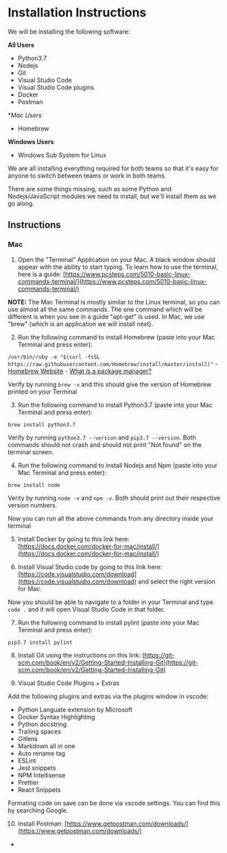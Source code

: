 # Installation Instructions

We will be installing the following software:

**All Users**
- Python3.7
- Nodejs
- Git
- Visual Studio Code
- Visual Studio Code plugins
- Docker
- Postman

**Mac Users*
- Homebrew

**Windows Users**
- Windows Sub System for Linux

We are all installing everything required for both teams so that it's easy for anyone to switch between teams or work in both teams.

There are some things missing, such as some Python and Nodejs/JavaScript modules we need to install, but we'll install them as we go along.

## Instructions

### Mac

1. Open the "Terminal" Application on your Mac. A black window should appear with the ability to start typing. To learn how to use the terminal, here is a guide: [https://www.pcsteps.com/5010-basic-linux-commands-terminal/](https://www.pcsteps.com/5010-basic-linux-commands-terminal/)

**NOTE:** The Mac Terminal is mostly similar to the Linux terminal, so you can use almost all the same commands. The one command which will be different is when you see in a guide "apt-get" is used. In Mac, we use "brew" (which is an application we will install next).

2. Run the following command to install Homebrew (paste into your Mac Terminal and press enter):

`/usr/bin/ruby -e "$(curl -fsSL https://raw.githubusercontent.com/Homebrew/install/master/install)"` - [Homebrew Website](https://brew.sh/) - [What is a package manager?](https://blog.idrsolutions.com/2018/07/what-is-a-package-manager-and-why-should-you-use-one/)

Verify by running `brew -v` and this should give the version of Homebrew printed on your Terminal

3. Run the following command to install Python3.7 (paste into your Mac Terminal and press enter):

`brew install python3.7`

Verify by running `python3.7 --version` and `pip3.7 --version`. Both commands should not crash and should not print "Not found" on the terminal screen.

4. Run the following command to install Nodejs and Npm (paste into your Mac Terminal and press enter):

`brew install node`

Verity by running `node -v` and `npm -v`. Both should print out their respective version numbers.

Now you can run all the above commands from any directory inside your terminal

5. Install Docker by going to this link here: [https://docs.docker.com/docker-for-mac/install/](https://docs.docker.com/docker-for-mac/install/)

6. Install Visual Studio code by going to this link here: [https://code.visualstudio.com/download](https://code.visualstudio.com/download) and select the right version for Mac.

Now you should be able to navigate to a folder in your Terminal and type `code .` and it will open Visual Studio Code in that folder.

7. Run the following command to install pylint (paste into your Mac Terminal and press enter):

`pip3.7 install pylint`

8. Install Git using the instructions on this link: [https://git-scm.com/book/en/v2/Getting-Started-Installing-Git](https://git-scm.com/book/en/v2/Getting-Started-Installing-Git)

9. Visual Studio Code Plugins + Extras

Add the following plugins and extras via the plugins window in vscode:

- Python Languate extension by Microsoft
- Docker Syntax Highlighting
- Python docstring
- Trailing spaces
- Gitlens
- Markdown all in one
- Auto rename tag
- ESLint
- Jest snippets
- NPM Intellisense
- Prettier
- React Snippets

Formating code on save can be done via vscode settings. You can find this by searching Google.

10. Install Postman: [https://www.getpostman.com/downloads/](https://www.getpostman.com/downloads/)
- 
